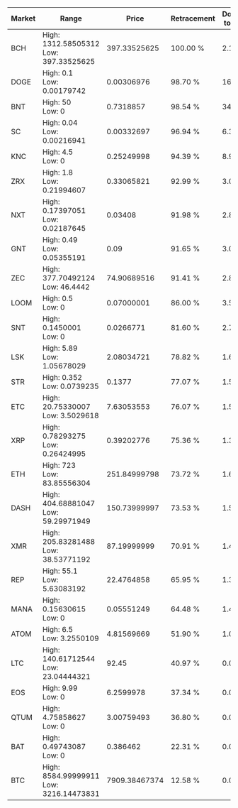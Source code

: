| Market | Range | Price| Retracement | Doubles to 50% |
| --- | --- | --- | --- | --- |
| BCH | High: 1312.58505312<br />Low: 397.33525625 | 397.33525625 | 100.00 % | 2.15 |
| DOGE | High: 0.1<br />Low: 0.00179742 | 0.00306976 | 98.70 % | 16.58 |
| BNT | High: 50<br />Low: 0 | 0.7318857 | 98.54 % | 34.16 |
| SC | High: 0.04<br />Low: 0.00216941 | 0.00332697 | 96.94 % | 6.34 |
| KNC | High: 4.5<br />Low: 0 | 0.25249998 | 94.39 % | 8.91 |
| ZRX | High: 1.8<br />Low: 0.21994607 | 0.33065821 | 92.99 % | 3.05 |
| NXT | High: 0.17397051<br />Low: 0.02187645 | 0.03408 | 91.98 % | 2.87 |
| GNT | High: 0.49<br />Low: 0.05355191 | 0.09 | 91.65 % | 3.02 |
| ZEC | High: 377.70492124<br />Low: 46.4442 | 74.90689516 | 91.41 % | 2.83 |
| LOOM | High: 0.5<br />Low: 0 | 0.07000001 | 86.00 % | 3.57 |
| SNT | High: 0.1450001<br />Low: 0 | 0.0266771 | 81.60 % | 2.72 |
| LSK | High: 5.89<br />Low: 1.05678029 | 2.08034721 | 78.82 % | 1.67 |
| STR | High: 0.352<br />Low: 0.0739235 | 0.1377 | 77.07 % | 1.55 |
| ETC | High: 20.75330007<br />Low: 3.5029618 | 7.63053553 | 76.07 % | 1.59 |
| XRP | High: 0.78293275<br />Low: 0.26424995 | 0.39202776 | 75.36 % | 1.34 |
| ETH | High: 723<br />Low: 83.85556304 | 251.84999798 | 73.72 % | 1.60 |
| DASH | High: 404.68881047<br />Low: 59.29971949 | 150.73999997 | 73.53 % | 1.54 |
| XMR | High: 205.83281488<br />Low: 38.53771192 | 87.19999999 | 70.91 % | 1.40 |
| REP | High: 55.1<br />Low: 5.63083192 | 22.4764858 | 65.95 % | 1.35 |
| MANA | High: 0.15630615<br />Low: 0 | 0.05551249 | 64.48 % | 1.41 |
| ATOM | High: 6.5<br />Low: 3.2550109 | 4.81569669 | 51.90 % | 1.01 |
| LTC | High: 140.61712544<br />Low: 23.04444321 | 92.45 | 40.97 % | 0.00 |
| EOS | High: 9.99<br />Low: 0 | 6.2599978 | 37.34 % | 0.00 |
| QTUM | High: 4.75858627<br />Low: 0 | 3.00759493 | 36.80 % | 0.00 |
| BAT | High: 0.49743087<br />Low: 0 | 0.386462 | 22.31 % | 0.00 |
| BTC | High: 8584.99999911<br />Low: 3216.14473831 | 7909.38467374 | 12.58 % | 0.00 |
